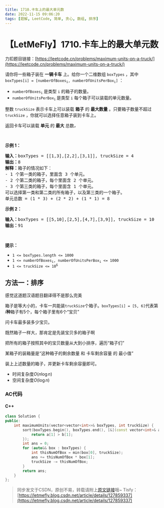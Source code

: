 ```yaml
---
title: 1710.卡车上的最大单元数
date: 2022-11-15 09:06:20
tags: [题解, LeetCode, 简单, 贪心, 数组, 排序]
---
```


# 【LetMeFly】1710.卡车上的最大单元数

力扣题目链接：[https://leetcode.cn/problems/maximum-units-on-a-truck/](https://leetcode.cn/problems/maximum-units-on-a-truck/)

<p>请你将一些箱子装在 <strong>一辆卡车</strong> 上。给你一个二维数组 <code>boxTypes</code> ，其中 <code>boxTypes[i] = [numberOfBoxes<sub>i</sub>, numberOfUnitsPerBox<sub>i</sub>]</code> ：</p>

<ul>
	<li><code>numberOfBoxes<sub>i</sub></code> 是类型 <code>i</code> 的箱子的数量。</li>
	<li><code>numberOfUnitsPerBox<sub>i</sub></code><sub> </sub>是类型 <code>i</code> 每个箱子可以装载的单元数量。</li>
</ul>

<p>整数 <code>truckSize</code> 表示卡车上可以装载 <strong>箱子</strong> 的 <strong>最大数量</strong> 。只要箱子数量不超过 <code>truckSize</code> ，你就可以选择任意箱子装到卡车上。</p>

<p>返回卡车可以装载 <strong>单元</strong> 的 <strong>最大</strong> 总数<em>。</em></p>

<p> </p>

<p><strong>示例 1：</strong></p>

<pre>
<strong>输入：</strong>boxTypes = [[1,3],[2,2],[3,1]], truckSize = 4
<strong>输出：</strong>8
<strong>解释：</strong>箱子的情况如下：
- 1 个第一类的箱子，里面含 3 个单元。
- 2 个第二类的箱子，每个里面含 2 个单元。
- 3 个第三类的箱子，每个里面含 1 个单元。
可以选择第一类和第二类的所有箱子，以及第三类的一个箱子。
单元总数 = (1 * 3) + (2 * 2) + (1 * 1) = 8</pre>

<p><strong>示例 2：</strong></p>

<pre>
<strong>输入：</strong>boxTypes = [[5,10],[2,5],[4,7],[3,9]], truckSize = 10
<strong>输出：</strong>91
</pre>

<p> </p>

<p><strong>提示：</strong></p>

<ul>
	<li><code>1 <= boxTypes.length <= 1000</code></li>
	<li><code>1 <= numberOfBoxes<sub>i</sub>, numberOfUnitsPerBox<sub>i</sub> <= 1000</code></li>
	<li><code>1 <= truckSize <= 10<sup>6</sup></code></li>
</ul>


    
## 方法一：排序

感觉这道题汉语题目翻译得不是那么完美

箱子是等大小的，卡车一共能装```truckSize```个箱子。```boxTypes[i] = [5, 6]```代表第$i$**种**箱子有$5$个，每个箱子里有$6$个“宝贝”

问卡车最多装多少宝贝。

既然箱子一样大，那肯定是先装宝贝多的箱子啊

把所有的箱子按照其中的宝贝数量从大到小排序，遍历“箱子们”

某箱子的装箱量是“这种箱子的剩余数量 和 卡车剩余容量 的 最小值”

装上上述数量的箱子，并更新卡车剩余容量即可。

+ 时间复杂度$O(n\log n)$
+ 空间复杂度$O(\log n)$

### AC代码

#### C++

```cpp
class Solution {
public:
    int maximumUnits(vector<vector<int>>& boxTypes, int truckSize) {
        sort(boxTypes.begin(), boxTypes.end(), [&](const vector<int>& a, const vector<int>& b) {
            return a[1] > b[1];
        });
        int ans = 0;
        for (auto&& box : boxTypes) {
            int thisNumOfBox = min(box[0], truckSize);
            ans += thisNumOfBox * box[1];
            truckSize -= thisNumOfBox;
        }
        return ans;
    }
};
```

> 同步发文于CSDN，原创不易，转载请附上[原文链接](https://blog.tisfy.eu.org/2022/11/15/LeetCode%201710.%E5%8D%A1%E8%BD%A6%E4%B8%8A%E7%9A%84%E6%9C%80%E5%A4%A7%E5%8D%95%E5%85%83%E6%95%B0/)哦~
> Tisfy：[https://letmefly.blog.csdn.net/article/details/127859337](https://letmefly.blog.csdn.net/article/details/127859337)
